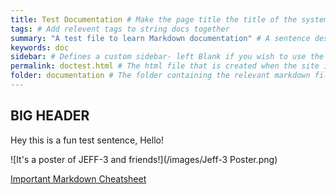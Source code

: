 ```yaml
---
title: Test Documentation # Make the page title the title of the system
tags: # Add relevent tags to string docs together
summary: "A test file to learn Markdown documentation" # A sentence describing the page
keywords: doc
sidebar: # Defines a custom sidebar- left Blank if you wish to use the default
permalink: doctest.html # The html file that is created when the site is compiled
folder: documentation # The folder containing the relevant markdown file
---
```



## BIG HEADER

Hey this is a fun test sentence, Hello!

![It's a poster of JEFF-3 and friends!](/images/Jeff-3 Poster.png)

[Important Markdown Cheatsheet](https://www.markdownguide.org/cheat-sheet/)
